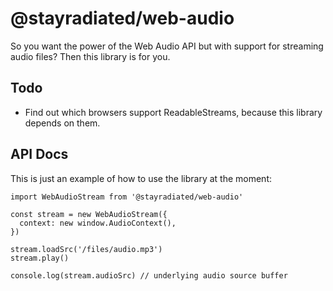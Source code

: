 # @stayradiated/web-audio

So you want the power of the Web Audio API but with support for streaming audio
files? Then this library is for you.

## Todo

 - Find out which browsers support ReadableStreams, because this library depends
on them.

## API Docs

This is just an example of how to use the library at the moment:

```
import WebAudioStream from '@stayradiated/web-audio'

const stream = new WebAudioStream({
  context: new window.AudioContext(),
})

stream.loadSrc('/files/audio.mp3')
stream.play()

console.log(stream.audioSrc) // underlying audio source buffer
```
